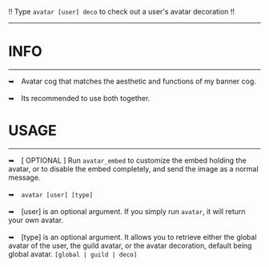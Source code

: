 !! Type `avatar [user] deco` to check out a user's avatar decoration !!

---
# INFO
---
➥ Avatar cog that matches the aesthetic and functions of my banner cog.
<br/> <br/>
➥ Its recommended to use both together.

# USAGE
---
➥ [ OPTIONAL ] Run `avatar_embed` to customize the embed holding the avatar, or to disable the embed completely, and send the image as a normal message.
<br/> <br/>
➥ `avatar [user] [type]`
<br/> <br/>
➥ [user] is an optional argument. If you simply run `avatar`, it will return your own avatar.
<br/> <br/>
➥ [type] is an optional argument. It allows you to retrieve either the global avatar of the user, the guild avatar, or the avatar decoration, default being global avatar. `[global | guild | deco]`
